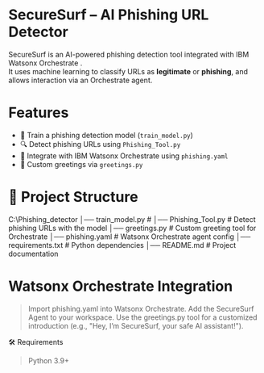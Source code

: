 #  SecureSurf – AI Phishing URL Detector

SecureSurf is an AI-powered phishing detection tool integrated with  IBM Watsonx Orchestrate .  
It uses machine learning to classify URLs as **legitimate** or **phishing**, and allows interaction via an Orchestrate agent.

# Features
- 🧠 Train a phishing detection model (`train_model.py`)
- 🔍 Detect phishing URLs using `Phishing_Tool.py`
- 🤖 Integrate with IBM Watsonx Orchestrate using `phishing.yaml`
- 💬 Custom greetings via `greetings.py`

# 📂 Project Structure
C:\Phishing_detector
│── train_model.py # 
│── Phishing_Tool.py # Detect phishing URLs with the model
│── greetings.py # Custom greeting tool for Orchestrate
│── phishing.yaml # Watsonx Orchestrate agent config
│── requirements.txt # Python dependencies
│── README.md # Project documentation

# Watsonx Orchestrate Integration
>Import phishing.yaml into Watsonx Orchestrate.
>Add the SecureSurf Agent to your workspace.
>Use the greetings.py tool for a customized introduction (e.g., "Hey, I’m SecureSurf, your safe AI assistant!").

🛠 Requirements
>Python 3.9+

